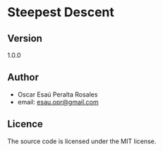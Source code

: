# Steepest Descent


## Version
1.0.0

## Author
- Oscar Esaú Peralta Rosales
- email: esau.opr@gmail.com


## Licence

The source code is licensed under the MIT license.
